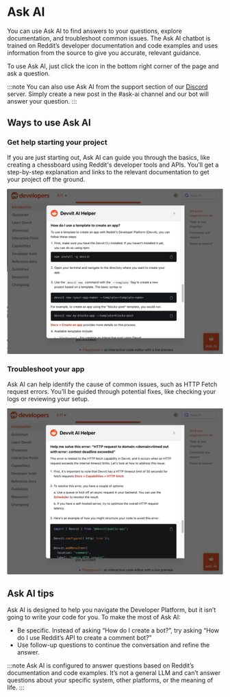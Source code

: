 # Ask AI

You can use Ask AI to find answers to your questions, explore documentation, and troubleshoot common issues. The Ask AI chatbot is trained on Reddit’s developer documentation and code examples and uses information from the source to give you accurate, relevant guidance.

To use Ask AI, just click the icon in the bottom right corner of the page and ask a question.

:::note
You can also use Ask AI from the support section of our [Discord](https://discord.gg/Cd43ExtEFS) server. Simply create a new post in the #ask-ai channel and our bot will answer your question.
:::

## Ways to use Ask AI

### Get help starting your project

If you are just starting out, Ask AI can guide you through the basics, like creating a
chessboard using Reddit's developer tools and APIs. You’ll get a step-by-step explanation
and links to the relevant documentation to get your project off the ground.

![start a project](./assets/ask_ai_start_project.png)

### Troubleshoot your app

Ask AI can help identify the cause of common issues, such as HTTP Fetch request
errors. You’ll be guided through potential fixes, like checking your logs or reviewing your setup.

![troubleshoot a project](./assets/ask_ai_troubleshoot.png)

## Ask AI tips

Ask AI is designed to help you navigate the Developer Platform, but it isn’t going to write your code for you. To make the most of Ask AI:

- Be specific. Instead of asking “How do I create a bot?”, try asking “How do I use Reddit’s API to create a comment bot?”
- Use follow-up questions to continue the conversation and refine the answer.

:::note
Ask AI is configured to answer questions based on Reddit’s documentation and code examples. It’s not a general LLM and can’t answer questions about your specific system, other platforms, or the meaning of life.
:::
